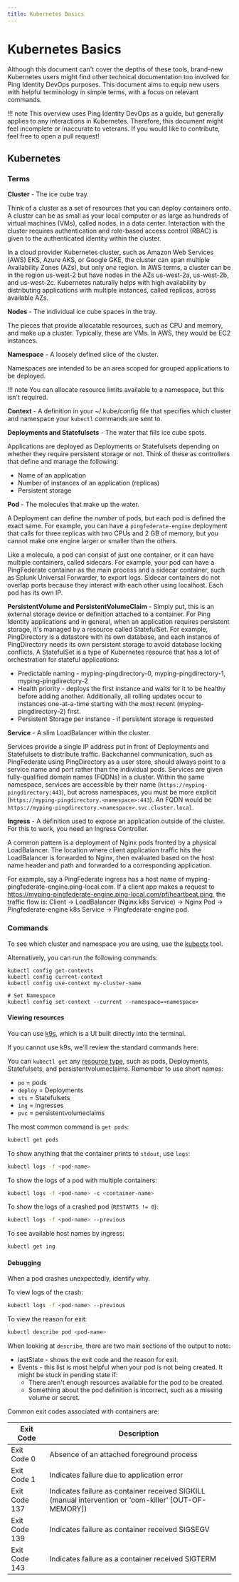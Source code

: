 ```yaml
---
title: Kubernetes Basics
---
```


# Kubernetes Basics

Although this document can't cover the depths of these tools, brand-new Kubernetes users might find other technical documentation too involved for Ping Identity DevOps purposes. This document aims to equip new users with helpful terminology in simple terms, with a focus on relevant commands.

!!! note
    This overview uses Ping Identity DevOps as a guide, but generally applies to any interactions in Kubernetes. Therefore, this document might feel incomplete or inaccurate to veterans. If you would like to contribute, feel free to open a pull request!

## Kubernetes

### Terms

**Cluster** - The ice cube tray.

Think of a cluster as a set of resources that you can deploy containers onto. A cluster can be as small as your local computer or as large as hundreds of virtual machines (VMs), called nodes, in a data center. Interaction with the cluster requires authentication and role-based access control (RBAC) is given to the authenticated identity within the cluster.

In a cloud provider Kubernetes cluster, such as Amazon Web Services (AWS) EKS, Azure AKS, or Google GKE, the cluster can span multiple Availability Zones (AZs), but only _one_ region. In AWS terms, a cluster can be in the region us-west-2 but have nodes in the AZs us-west-2a, us-west-2b, and us-west-2c. Kubernetes naturally helps with high availability by distributing applications with multiple instances, called replicas, across available AZs.

**Nodes** - The individual ice cube spaces in the tray.

The pieces that provide allocatable resources, such as CPU and memory, and make up a cluster. Typically, these are VMs. In AWS, they would be EC2 instances.

**Namespace** - A loosely defined slice of the cluster.

Namespaces are intended to be an area scoped for grouped applications to be deployed.

!!! note
    You can allocate resource limits available to a namespace, but this isn't required.

**Context** - A definition in your ~/.kube/config file that specifies which cluster and namespace your `kubectl` commands are sent to.

**Deployments and Statefulsets** - The water that fills ice cube spots.

Applications are deployed as Deployments or Statefulsets depending on whether they require persistent storage or not. Think of these as controllers that define and manage the following:

- Name of an application
- Number of instances of an application (replicas)
- Persistent storage

**Pod** - The molecules that make up the water.

A Deployment can define the _number_ of pods, but each pod is defined the exact same. For example, you can have a `pingfederate-engine` deployment that calls for three replicas with two CPUs and 2 GB of memory, but you cannot make one engine larger or smaller than the others.

Like a molecule, a pod can consist of just one container, or it can have multiple containers, called sidecars. For example, your pod can have a PingFederate container as the main process and a sidecar container, such as Splunk Universal Forwarder, to export logs. Sidecar containers do not overlap ports because they interact with each other using localhost. Each pod has its own IP.

**PersistentVolume and PersistentVolumeClaim** - Simply put, this is an external storage device or definition attached to a container. For Ping Identity applications and in general, when an application requires persistent storage, it's managed by a resource called StatefulSet. For example, PingDirectory is a datastore with its own database, and each instance of PingDirectory needs its own persistent storage to avoid database locking conflicts. A StatefulSet is a type of Kubernetes resource that has a lot of orchestration for stateful applications:

- Predictable naming - myping-pingdirectory-0, myping-pingdirectory-1, myping-pingdirectory-2
- Health priority - deploys the first instance and waits for it to be healthy before adding another. Additionally, all rolling updates occur to instances one-at-a-time starting with the most recent (myping-pingdirectory-2) first.
- Persistent Storage per instance - if persistent storage is requested

**Service** - A slim LoadBalancer within the cluster.

Services provide a single IP address put in front of Deployments and Statefulsets to distribute traffic. Backchannel communication, such as PingFederate using PingDirectory as a user store, should always point to a service name and port rather than the individual pods. Services are given fully-qualified domain names (FQDNs) in a cluster. Within the same namespace, services are accessible by their name (`https://myping-pingdirectory:443`), but across namespaces, you must be more explicit (`https://myping-pingdirectory.<namespace>:443`). An FQDN would be `https://myping-pingdirectory.<namespace>.svc.cluster.local`.

**Ingress** - A definition used to expose an application outside of the cluster. For this to work, you need an Ingress Controller.

A common pattern is a deployment of Nginx pods fronted by a physical LoadBalancer. The location where client application traffic hits the LoadBalancer is forwarded to Nginx, then evaluated based on the host name header and path and forwarded to a corresponding application.

For example, say a PingFederate ingress has a host name of myping-pingfederate-engine.ping-local.com. If a client app makes a request to https://myping-pingfederate-engine.ping-local.com/pf/heartbeat.ping, the traffic flow is: Client -> LoadBalancer (Nginx k8s Service) -> Nginx Pod -> Pingfederate-engine k8s Service -> Pingfederate-engine pod.

### Commands

To see which cluster and namespace you are using, use the [kubectx](https://github.com/ahmetb/kubectx#installation) tool.

Alternatively, you can run the following commands:

```shell
kubectl config get-contexts
kubectl config current-context
kubectl config use-context my-cluster-name

# Set Namespace
kubectl config set-context --current --namespace=<namespace>
```

#### Viewing resources

You can use [k9s](https://github.com/derailed/k9s), which is a UI built directly into the terminal.

If you cannot use k9s, we'll review the standard commands here.

You can `kubectl get` any [resource type](https://kubernetes.io/docs/reference/kubectl/overview/#resource-types), such as pods, Deployments, Statefulsets, and persistentvolumeclaims. Remember to use short names:

- `po` = pods
- `deploy` = Deployments
- `sts` = Statefulsets
- `ing` = ingresses
- `pvc` = persistentvolumeclaims

The most common command is `get pods`:

```sh
kubectl get pods
```

To show anything that the container prints to `stdout`, use `logs`:

```sh
kubectl logs -f <pod-name>
```

To show the logs of a pod with multiple containers:

```sh
kubectl logs -f <pod-name> -c <container-name>
```

To show the logs of a crashed pod (`RESTARTS != 0`):

```sh
kubectl logs -f <pod-name> --previous
```

To see available host names by ingress:

```sh
kubectl get ing
```

#### Debugging

When a pod crashes unexpectedly, identify why.

To view logs of the crash:

```sh
kubectl logs -f <pod-name> --previous
```

To view the reason for exit:

```sh
kubectl describe pod <pod-name>
```

When looking at `describe`, there are two main sections of the output to note:

- lastState - shows the exit code and the reason for exit.
- Events - this list is most helpful when your pod is not being created. It might be stuck in pending state if:
  - There aren't enough resources available for the pod to be created.
  - Something about the pod definition is incorrect, such as a missing volume or secret.

Common exit codes associated with containers are:

| Exit Code | Description |
| ------------- | ----------------------------------------------------------------------------------------------------- |
| Exit Code 0 | Absence of an attached foreground process |
| Exit Code 1 | Indicates failure due to application error |
| Exit Code 137 | Indicates failure as container received SIGKILL (manual intervention or ‘oom-killer’ [OUT-OF-MEMORY]) |
| Exit Code 139 | Indicates failure as container received SIGSEGV |
| Exit Code 143 | Indicates failure as a container received SIGTERM |